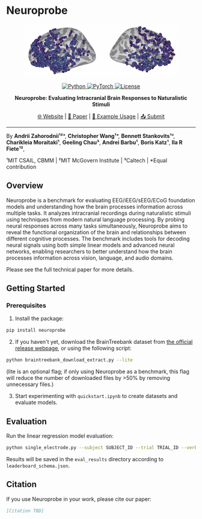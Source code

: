 # Neuroprobe

<p align="center">
  <a href="https://neuroprobe.dev">
    <img src="website/neuroprobe_animation.gif" alt="Neuroprobe Logo" style="height: 10em" />
  </a>
</p>

<p align="center">
    <a href="https://www.python.org/">
        <img alt="Python" src="https://img.shields.io/badge/Python-3.8+-1f425f.svg?color=purple">
    </a>
    <a href="https://pytorch.org/">
        <img alt="PyTorch" src="https://img.shields.io/badge/PyTorch-2.0+-ee4c2c.svg">
    </a>
    <a href="https://mit-license.org/">
        <img alt="License" src="https://img.shields.io/badge/License-MIT-blue.svg">
    </a>
</p>

<p align="center"><strong>Neuroprobe: Evaluating Intracranial Brain Responses to Naturalistic Stimuli</strong></p>

<p align="center">
    <a href="https://neuroprobe.dev">🌐 Website</a> |
    <a href="https://azaho.org/papers/Neuroprobe_paper.pdf">📄 Paper</a> |
    <a href="https://github.com/azaho/neuroprobe/blob/main/examples/quickstart.ipynb">🚀 Example Usage</a> |
    <a href="https://github.com/azaho/neuroprobe/blob/main/SUBMIT.md">📤 Submit</a>
</p>

---

By **Andrii Zahorodnii¹²***, **Christopher Wang¹***, **Bennett Stankovits¹***, **Charikleia Moraitaki¹**, **Geeling Chau³**, **Andrei Barbu¹**, **Boris Katz¹**, **Ila R Fiete¹²**,

¹MIT CSAIL, CBMM  |  ²MIT McGovern Institute  |  ³Caltech  |  *Equal contribution

## Overview
Neuroprobe is a benchmark for evaluating EEG/iEEG/sEEG/ECoG foundation models and understanding how the brain processes information across multiple tasks. It analyzes intracranial recordings during naturalistic stimuli using techniques from modern natural language processing. By probing neural responses across many tasks simultaneously, Neuroprobe aims to reveal the functional organization of the brain and relationships between different cognitive processes. The benchmark includes tools for decoding neural signals using both simple linear models and advanced neural networks, enabling researchers to better understand how the brain processes information across vision, language, and audio domains.

Please see the full technical paper for more details.

## Getting Started

### Prerequisites

1. Install the package:
```bash
pip install neuroprobe
```

2. If you haven't yet, download the BrainTreebank dataset from [the official release webpage](https://braintreebank.dev/), or using the following script:
```bash
python braintreebank_download_extract.py --lite
```
(lite is an optional flag; if only using Neuroprobe as a benchmark, this flag will reduce the number of downloaded files by >50% by removing unnecessary files.)

3. Start experimenting with `quickstart.ipynb` to create datasets and evaluate models.

## Evaluation

Run the linear regression model evaluation:
```bash
python single_electrode.py --subject SUBJECT_ID --trial TRIAL_ID --verbose --lite --eval_name onset --split_type CrossSession
```

Results will be saved in the `eval_results` directory according to `leaderboard_schema.json`.

## Citation

If you use Neuroprobe in your work, please cite our paper:
```bibtex
[Citation TBD]
```